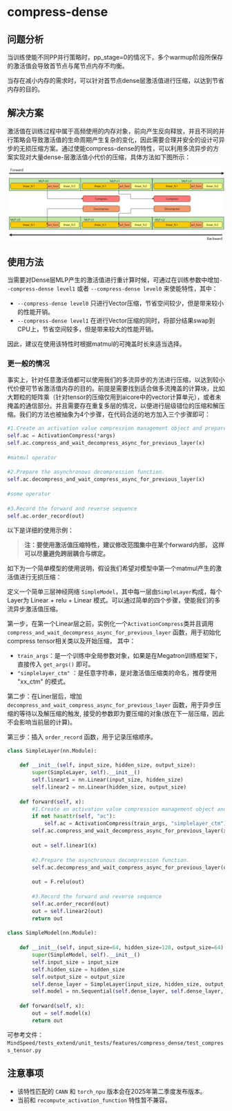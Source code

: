# compress-dense

## 问题分析

当训练使能不同PP并行策略时，pp_stage=0的情况下，多个warmup阶段所保存的激活值会导致首节点与尾节点内存不均衡。

当存在减小内存的需求时，可以针对首节点dense层激活值进行压缩，以达到节省内存的目的。

## 解决方案

激活值在训练过程中属于高频使用的内存对象，前向产生反向释放，并且不同的并行策略会导致激活值的生命周期产生复杂的变化，因此需要合理并安全的设计可异步的无损压缩方案。通过使能compress-dense的特性，可以利用多流异步的方案实现对大量dense-层激活值小代价的压缩，具体方法如下图所示：

![Alt text](../../sources/images/compress_dense.png)

## 使用方法

当需要对Dense层MLP产生的激活值进行重计算时候，可通过在训练参数中增加`--compress-dense level1` 或者 `--compress-dense level0` 来使能特性，其中：

- `--compress-dense level0` 只进行Vector压缩，节省空间较少，但是带来较小的性能开销。
- `--compress-dense level1` 在进行Vector压缩的同时，将部分结果swap到CPU上，节省空间较多，但是带来较大的性能开销。

因此，建议在使用该特性时根据matmul的可掩盖时长来适当选择。


### 更一般的情况

事实上，针对任意激活值都可以使用我们的多流异步的方法进行压缩，以达到较小代价便可节省激活值内存的目的。前提是需要找到适合做多流掩盖的计算块，比如大颗粒的矩阵乘（针对tensor的压缩仅用到aicore中的vector计算单元），或者未掩盖的通信部分。并且需要存在重复多层的情况，以便进行层级错位的压缩和解压缩。我们的方法也被抽象为4个步骤，在代码合适的地方加入三个步骤即可：

```python
#1.Create an activation value compression management object and prepare a function for asynchronous compression.
self.ac = ActivationCompress(*args)
self.ac.compress_and_wait_decompress_async_for_previous_layer(x)

#matmul operator

#2.Prepare the asynchronous decompression function.
self.ac.decompress_and_wait_compress_async_for_previous_layer(x)

#some operator

#3.Record the forward and reverse sequence
self.ac.order_record(out)

```

以下是详细的使用示例：

> **注：要使用激活值压缩特性，建议修改范围集中在某个forward内部， 这样可以尽量避免跨层耦合与绑定。**



如下为一个简单模型的使用说明，假设我们希望对模型中第一个matmul产生的激活值进行无损压缩：

定义一个简单三层神经网络 `SimpleModel`，其中每一层由`SimpleLayer`构成，每个Layer为 Linear + relu + Linear 模式。可以通过简单的四个步骤，使能我们的多流异步激活值压缩。

第一步，在第一个Linear层之前，实例化一个`ActivationCompress`类并且调用`compress_and_wait_decompress_async_for_previous_layer` 函数，用于初始化compress tensor相关类以及开始压缩， 其中：

- `train_args`：是一个训练中全局参数对象，如果是在Megatron训练框架下，直接传入 `get_args()` 即可。
- `"simplelayer_ctm"` ：是任意字符串，是对激活值压缩类的命名，推荐使用 "xx_ctm" 的模式。


第二步：在Liner层后，增加 `decompress_and_wait_compress_async_for_previous_layer` 函数，用于异步压缩的等待以及解压缩的触发, 接受的参数即为要压缩的对象(放在下一层压缩，因此不会影响当前层的计算)。

第三步：插入 `order_record` 函数，用于记录压缩顺序。

```python
class SimpleLayer(nn.Module):

    def __init__(self, input_size, hidden_size, output_size):
        super(SimpleLayer, self).__init__()
        self.linear1 = nn.Linear(input_size, hidden_size)
        self.linear2 = nn.Linear(hidden_size, output_size)
    
    def forward(self, x):
        #1.Create an activation value compression management object and prepare a function for asynchronous compression.
        if not hasattr(self, "ac"):
            self.ac = ActivationCompress(train_args, "simplelayer_ctm")    
        self.ac.compress_and_wait_decompress_async_for_previous_layer(x)
        
        out = self.linear1(x)
        
        #2.Prepare the asynchronous decompression function.
        self.ac.decompress_and_wait_compress_async_for_previous_layer(out)
        
        out = F.relu(out)
        
        #3.Record the forward and reverse sequence
        self.ac.order_record(out)
        out = self.linear2(out)
        return out

class SimpleModel(nn.Module):

    def __init__(self, input_size=64, hidden_size=128, output_size=64):
        super(SimpleModel, self).__init__()
        self.input_size = input_size
        self.hidden_size = hidden_size
        self.output_size = output_size
        self.dense_layer = SimpleLayer(input_size, hidden_size, output_size)
        self.model = nn.Sequential(self.dense_layer, self.dense_layer, self.dense_layer)

    def forward(self, x):
        out = self.model(x)
        return out
```

可参考文件：`MindSpeed/tests_extend/unit_tests/features/compress_dense/test_compress_tensor.py`


## 注意事项 

- 该特性匹配的 `CANN` 和 `torch_npu` 版本会在2025年第二季度发布版本。
- 当前和 `recompute_activation_function` 特性暂不兼容。
